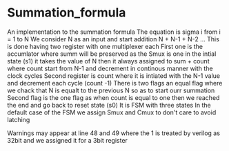 # Summation_formula
An implementation to the summation formula 
The equation is sigma i   from i = 1 to N 
We consider N  as an input and start addition N + N-1 + N-2 ...
This is done having two register with one multiplexer each 
First one is the accumlator where summ will be preserved as the Smux is one in the intial state (s1) it takes the value of N 
then it always assigned to sum + count where count start from N-1 and decrement in continous manner with the clock cycles
Second register is count where it is intiated with the N-1 value and decrement each cycle (count -1)
There is two flags an equal flag where we chack that N is equalt to the previous N so as to start ourr summation
Second flag is the one flag as when count is equal to one then we reached the end and go back to reset state (s0)
It is  FSM with three states
In the default case of the FSM we assign Smux and Cmux to don't care to avoid latching 

Warnings may appear at line 48 and 49 where the 1 is treated by verilog as 32bit and we assigned it for a 3bit register
